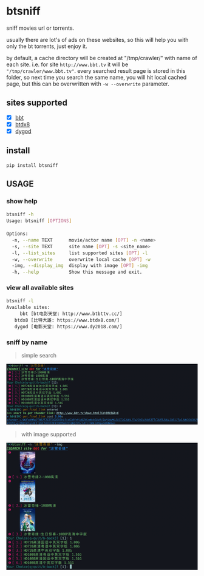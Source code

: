 # btsniff

sniff movies url or torrents.

usually there are lot's of ads on these websites, so this will help you with only the bt torrents, just enjoy it.

by default, a cache directory will be created at "/tmp/crawler/" with name of each site. i.e. for site `http://www.bbt.tv` it will be `"/tmp/crawler/www.bbt.tv"`. every searched result page is stored in this folder, so next time you search the same name, you will hit local cached page, but this can be overwritten with `-w --overwrite` parameter.

## sites supported

- [x] [bbt](http://www.bbt.tv)
- [x] [btdx8](https://www.btdx8.com/)
- [x] [dygod](https://www.dy2018.com/)

## install

```shell script
pip install btsniff
```

## USAGE

### show help

```sh
btsniff -h
Usage: btsniff [OPTIONS]

Options:
  -n, --name TEXT      movie/actor name [OPT] -n <name>
  -s, --site TEXT      site name [OPT] -s <site_name>
  -l, --list_sites     list supported sites [OPT] -l
  -w, --overwrite      overwrite local cache [OPT] -w
  -img, --display_img  display with image [OPT] -img
  -h, --help           Show this message and exit.
```

### view all available sites

```sh
btsniff -l
Available sites:
     bbt [bt电影天堂: http://www.btbttv.cc/]
   btdx8 [比特大雄: https://www.btdx8.com/]
   dygod [电影天堂: https://www.dy2018.com/]
```
### sniff by name

> simple search

![by_name](docs/images/by_name.png)

> with image supported

![with_img](docs/images/with_img.png)
